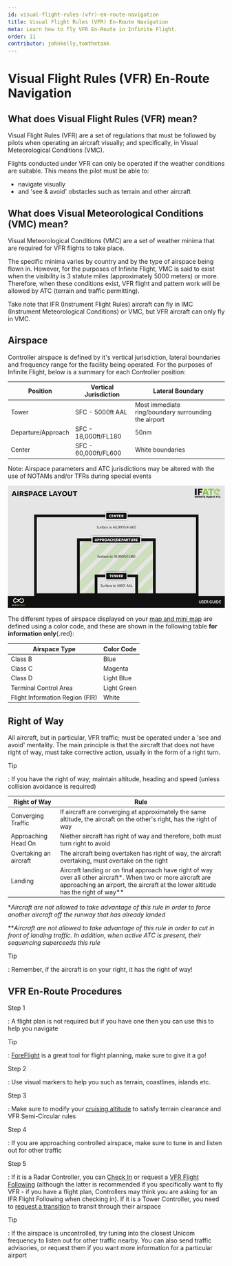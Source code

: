 ```yaml
---
id: visual-flight-rules-(vfr)-en-route-navigation
title: Visual Flight Rules (VFR) En-Route Navigation
meta: Learn how to fly VFR En-Route in Infinite Flight.
order: 11
contributor: johnkelly,tomthetank
---
```


# Visual Flight Rules (VFR) En-Route Navigation



## What does Visual Flight Rules (VFR) mean?

Visual Flight Rules (VFR) are a set of regulations that must be followed by pilots when operating an aircraft visually; and specifically, in Visual Meteorological Conditions (VMC). 



Flights conducted under VFR can only be operated if the weather conditions are suitable. This means the pilot must be able to:



- navigate visually
- and 'see & avoid' obstacles such as terrain and other aircraft



## What does Visual Meteorological Conditions (VMC) mean?

Visual Meteorological Conditions (VMC) are a set of weather minima that are required for VFR flights to take place. 



The specific minima varies by country and by the type of airspace being flown in. However, for the purposes of Infinite Flight, VMC is said to exist when the visibility is 3 statute miles (approximately 5000 meters) or more. Therefore, when these conditions exist, VFR flight and pattern work will be allowed by ATC (terrain and traffic permitting).



Take note that IFR (Instrument Flight Rules) aircraft can fly in IMC (Instrument Meteorological Conditions) or VMC, but VFR aircraft can only fly in VMC.



## Airspace

Controller airspace is defined by it's vertical jurisdiction, lateral boundaries and frequency range for the facility being operated. For the purposes of Infinite Flight, below is a summary for each Controller position:



| Position           | Vertical Jurisdiction | Lateral Boundary                                     |
| ------------------ | --------------------- | ---------------------------------------------------- |
| Tower              | SFC - 5000ft AAL      | Most immediate ring/boundary surrounding the airport |
| Departure/Approach | SFC - 18,000ft/FL180  | 50nm                                                 |
| Center             | SFC - 60,000ft/FL600  | White boundaries                                     |

Note: Airspace parameters and ATC jurisdictions may be altered with the use of NOTAMs and/or TFRs during special events



![Image 5.1.1.1 - Airspace layout](_images/manual/graphics/atc-airspace-layout.jpg)



The different types of airspace displayed on your [map and mini map](/guide/getting-started/pilot-user-interface/flight-planning#map) are defined using a color code, and these are shown in the following table **for information only**{.red}:

 

| Airspace Type                   | Color Code  |
| ------------------------------- | ----------- |
| Class B                         | Blue        |
| Class C                         | Magenta     |
| Class D                         | Light Blue  |
| Terminal Control Area           | Light Green |
| Flight Information Region (FIR) | White       |

 

## Right of Way

All aircraft, but in particular, VFR traffic; must be operated under a 'see and avoid' mentality. The main principle is that the aircraft that does not have right of way, must take corrective action, usually in the form of a right turn.



Tip

: If you have the right of way; maintain altitude, heading and speed (unless collision avoidance is required)



| Right of Way           | Rule                                                         |
| ---------------------- | ------------------------------------------------------------ |
| Converging Traffic     | If aircraft are converging at approximately the same altitude, the aircraft on the other's right, has the right of way |
| Approaching Head On    | Niether aircraft has right of way and therefore, both must turn right to avoid |
| Overtaking an aircraft | The aircraft being overtaken has right of way, the aircraft overtaking, must overtake on the right |
| Landing                | Aircraft landing or on final approach have right of way over all other aircraft*. When two or more aircraft are approaching an airport, the aircraft at the lower altitude has the right of way** |



**Aircraft are not allowed to take advantage of this rule in order to force another aircraft off the runway that has already landed*

***Aircraft are not allowed to take advantage of this rule in order to cut in front of landing traffic. In addition, when active ATC is present, their sequencing superceeds this rule*



Tip

: Remember, if the aircraft is on your right, it has the right of way!



## VFR En-Route Procedures



Step 1

: A flight plan is not required but if you have one then you can use this to help you navigate



Tip

: [ForeFlight](/guide/getting-started/home-user-interface/settings#foreflight) is a great tool for flight planning, make sure to give it a go!



Step 2

: Use visual markers to help you such as terrain, coastlines, islands etc.



Step 3

: Make sure to modify your [cruising altitude](/guide/flying-guide/take-off-to-cruise/step-climbs-and-cruising-altitudes#ifr%2Fvfr-semi-circular-rules) to satisfy terrain clearance and VFR Semi-Circular rules



Step 4

: If you are approaching controlled airspace, make sure to tune in and listen out for other traffic



Step 5

: If it is a Radar Controller, you can [Check In](/guide/atc-manual/6.-radar/6.4-departure-check-in#the-use-of-check-in) or request a [VFR Flight Following](/guide/atc-manual/6.-radar/6.5-flight-following#6.5-flight-following) (although the latter is recommended if you specifically want to fly VFR - if you have a flight plan, Controllers may think you are asking for an IFR Flight Following when checking in). If it is a Tower Controller, you need to [request a transition](/guide/atc-manual/3.-tower/3.3-pattern-work-transitions-flight-of-xx#transitions) to transit through their airspace



Tip

: If the airspace is uncontrolled, try tuning into the closest Unicom frequency to listen out for other traffic nearby. You can also send traffic advisories, or request them if you want more information for a particular airport